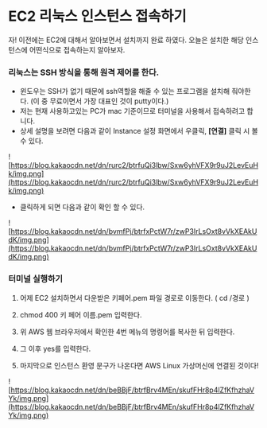 # EC2 리눅스 인스턴스 접속하기

자! 이전에는 EC2에 대해서 알아보면서 설치까지 완료 하였다. 오늘은 설치한 해당 인스턴스에 어떤식으로 접속하는지 알아보자.

### **리눅스는 SSH 방식을 통해 원격 제어를 한다.**

- 윈도우는 SSH가 없기 때문에 ssh역할을 해줄 수 있는 프로그램을 설치해 줘야한다. (이 중 무료이면서 가장 대표인 것이 putty이다.)
- 저는 현재 사용하고있는 PC가 mac 기준이므로 터미널을 사용해서 접속하려고 합니다.
- 상세 설명을 보려면 다음과 같이 Instance 설정 화면에서 우클릭, **[연결]** 클릭 시 볼 수 있다.

![https://blog.kakaocdn.net/dn/rurc2/btrfuQi3lbw/Sxw6yhVFX9r9uJ2LevEuHk/img.png](https://blog.kakaocdn.net/dn/rurc2/btrfuQi3lbw/Sxw6yhVFX9r9uJ2LevEuHk/img.png)

- 클릭하게 되면 다음과 같이 확인 할 수 있다.

![https://blog.kakaocdn.net/dn/bvmfPj/btrfxPctW7r/zwP3IrLsOxt8vVkXEAkUdK/img.png](https://blog.kakaocdn.net/dn/bvmfPj/btrfxPctW7r/zwP3IrLsOxt8vVkXEAkUdK/img.png)

### **터미널 실행하기**

1. 어제 EC2 설치하면서 다운받은 키페어.pem 파일 경로로 이동한다. ( cd /경로 )

2. chmod 400 키 페어 이름.pem 입력한다.

3. 위 AWS 웹 브라우저에서 확인한 4번 메뉴의 명령어를 복사한 뒤 입력한다.

4. 그 이후 yes를 입력한다.

5. 마지막으로 인스턴스 환영 문구가 나온다면 AWS Linux 가상머신에 연결된 것이다!

![https://blog.kakaocdn.net/dn/beBBjF/btrfBrv4MEn/skufFHr8p4lZfKfhzhaVYk/img.png](https://blog.kakaocdn.net/dn/beBBjF/btrfBrv4MEn/skufFHr8p4lZfKfhzhaVYk/img.png)